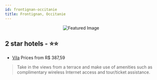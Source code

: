 ```yaml
---
id: frontignan-occitanie
title: Frontignan, Occitanie
---
```


<center><img src="https://i.travelapi.com/hotels/3000000/2540000/2536900/2536854/7a02e778_z.jpg" alt="Featured Image" /></center>


##  2 star hotels - ⭐️⭐️

-    [Vila](https://us.hurb.com/hotels/frontignan/vila-JNP-JP323281?cmp=18055) Prices from R$ 387,59
   > Take in the views from a terrace and make use of amenities such as complimentary wireless Internet access and tour/ticket assistance.

